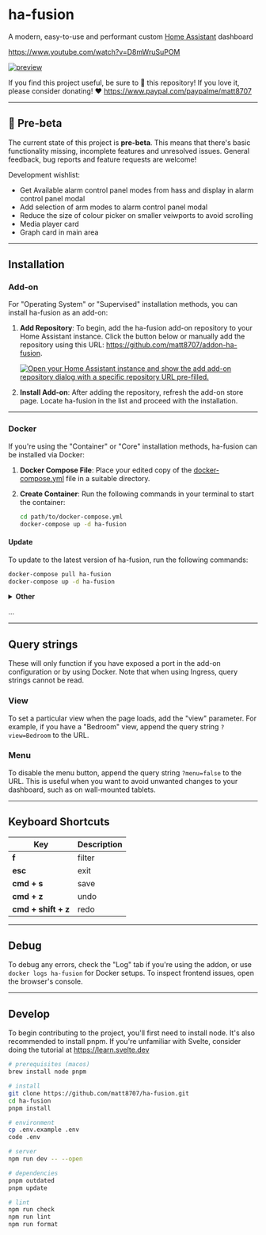 # ha-fusion

A modern, easy-to-use and performant custom [Home Assistant](https://www.home-assistant.io/) dashboard

<https://www.youtube.com/watch?v=D8mWruSuPOM>

[![preview](/static/preview.png)](https://www.youtube.com/watch?v=D8mWruSuPOM)

If you find this project useful, be sure to 🌟 this repository! If you love it, please consider donating! ❤️ <https://www.paypal.com/paypalme/matt8707>

---

## 📣 Pre-beta

The current state of this project is **pre-beta**. This means that there's basic functionality missing, incomplete features and unresolved issues. General feedback, bug reports and feature requests are welcome!

Development wishlist:
   - Get Available alarm control panel modes from hass and display in alarm control panel modal
   - Add selection of arm modes to alarm control panel modal
   - Reduce the size of colour picker on smaller veiwports to avoid scrolling
   - Media player card
   - Graph card in main area


---

## Installation

### Add-on

For "Operating System" or "Supervised" installation methods, you can install ha-fusion as an add-on:

1. **Add Repository**: To begin, add the ha-fusion add-on repository to your Home Assistant instance. Click the button below or manually add the repository using this URL: <https://github.com/matt8707/addon-ha-fusion>.

   [![Open your Home Assistant instance and show the add add-on repository dialog with a specific repository URL pre-filled.](https://my.home-assistant.io/badges/supervisor_add_addon_repository.svg)](https://my.home-assistant.io/redirect/supervisor_add_addon_repository/?repository_url=https%3A%2F%2Fgithub.com%2Fmatt8707%2Faddon-ha-fusion)

2. **Install Add-on**: After adding the repository, refresh the add-on store page. Locate ha-fusion in the list and proceed with the installation.

---

### Docker

If you're using the "Container" or "Core" installation methods, ha-fusion can be installed via Docker:

1. **Docker Compose File**: Place your edited copy of the [docker-compose.yml](https://github.com/matt8707/ha-fusion/blob/main/docker-compose.yml) file in a suitable directory.

2. **Create Container**:
   Run the following commands in your terminal to start the container:

   ```bash
   cd path/to/docker-compose.yml
   docker-compose up -d ha-fusion
   ```

#### Update

To update to the latest version of ha-fusion, run the following commands:

```bash
docker-compose pull ha-fusion
docker-compose up -d ha-fusion
```

<details>
<summary>
   <b>Other</b>
</summary>

Without docker-compose, updating the container involves additional steps. For each update, it's necessary to first stop the current container, remove it, pull the new image, and then execute the docker run command again.

```bash
docker run -d \
  --name ha-fusion \
  --network bridge \
  -p 5050:5050 \
  -v /path/to/ha-fusion:/app/data \
  -e TZ=Europe/Stockholm \
  -e HASS_URL=http://192.168.1.241:8123 \
  --restart always \
  ghcr.io/matt8707/ha-fusion
```

#### Kubernetes

If you prefer to use Kubernetes, see [Chart README.md](https://github.com/matt8707/ha-fusion/tree/167c320918544416e2f9272e1edad64b7329269a/charts/ha-fusion)

</details>

...

---

## Query strings

These will only function if you have exposed a port in the add-on configuration or by using Docker. Note that when using Ingress, query strings cannot be read.

### View

To set a particular view when the page loads, add the "view" parameter. For example, if you have a "Bedroom" view, append the query string `?view=Bedroom` to the URL.

### Menu

To disable the menu button, append the query string `?menu=false` to the URL. This is useful when you want to avoid unwanted changes to your dashboard, such as on wall-mounted tablets.

---

## Keyboard Shortcuts

| Key                 | Description |
| ------------------- | ----------- |
| **f**               | filter      |
| **esc**             | exit        |
| **cmd + s**         | save        |
| **cmd + z**         | undo        |
| **cmd + shift + z** | redo        |

---

## Debug

To debug any errors, check the "Log" tab if you're using the addon, or use `docker logs ha-fusion` for Docker setups. To inspect frontend issues, open the browser's console.

---

## Develop

To begin contributing to the project, you'll first need to install node. It's also recommended to install pnpm. If you're unfamiliar with Svelte, consider doing the tutorial at <https://learn.svelte.dev>

```bash
# prerequisites (macos)
brew install node pnpm

# install
git clone https://github.com/matt8707/ha-fusion.git
cd ha-fusion
pnpm install

# environment
cp .env.example .env
code .env

# server
npm run dev -- --open

# dependencies
pnpm outdated
pnpm update

# lint
npm run check
npm run lint
npm run format
```
